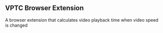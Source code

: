 ## VPTC Browser Extension 
A browser extension that calculates video playback time when video speed is changed
